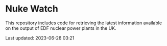 # Nuke Watch

This repository includes code for retrieving the latest information available on the output of EDF nuclear power plants in the UK.

Last updated: 2023-06-28 03:21